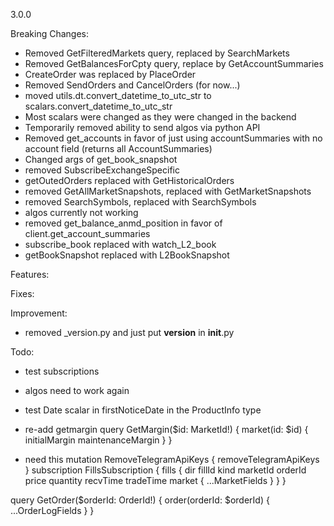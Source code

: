 3.0.0

Breaking Changes:
- Removed GetFilteredMarkets query, replaced by SearchMarkets
- Removed GetBalancesForCpty query, replace by GetAccountSummaries
- CreateOrder was replaced by PlaceOrder
- Removed SendOrders and CancelOrders (for now...)
- moved utils.dt.convert_datetime_to_utc_str to scalars.convert_datetime_to_utc_str 
- Most scalars were changed as they were changed in the backend
- Temporarily removed ability to send algos via python API
- Removed get_accounts in favor of just using accountSummaries with no account field (returns all AccountSummaries)
- Changed args of get_book_snapshot
- removed SubscribeExchangeSpecific
- getOutedOrders replaced with GetHistoricalOrders
- removed GetAllMarketSnapshots, replaced with GetMarketSnapshots
- removed SearchSymbols, replaced with SearchSymbols
- algos currently not working
- removed get_balance_anmd_position in favor of client.get_account_summaries
- subscribe_book replaced with watch_L2_book
- getBookSnapshot replaced with L2BookSnapshot

Features:

Fixes:

Improvement:
- removed _version.py and just put __version__ in __init__.py



Todo:
- test subscriptions
- algos need to work again

- test Date scalar in firstNoticeDate in the ProductInfo type

- re-add getmargin
query GetMargin($id: MarketId!) {
  market(id: $id) {
    initialMargin
    maintenanceMargin
  }
}
- need this
mutation RemoveTelegramApiKeys {
  removeTelegramApiKeys
}
subscription FillsSubscription {
  fills {
    dir
    fillId
    kind
    marketId
    orderId
    price
    quantity
    recvTime
    tradeTime
    market {
      ...MarketFields
    }
  }
}

query GetOrder($orderId: OrderId!) {
  order(orderId: $orderId) {
    ...OrderLogFields
  }
}
